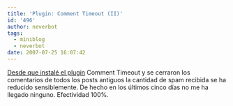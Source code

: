 ```yaml
---
title: 'Plugin: Comment Timeout (II)'
id: '496'
author: neverbot
tags:
  - miniblog
  - neverbot
date: 2007-07-25 16:07:42
---
```


[Desde que instalé el plugin](/plugin-comment-timeout/) Comment Timeout y se cerraron los comentarios de todos los posts antiguos la cantidad de spam recibida se ha reducido sensiblemente. De hecho en los últimos cinco días no me ha llegado ninguno. Efectividad 100%.
